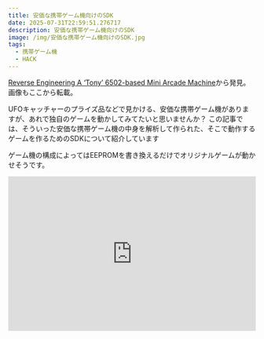 ```yaml
---
title: 安価な携帯ゲーム機向けのSDK
date: 2025-07-31T22:59:51.276717
description: 安価な携帯ゲーム機向けのSDK
image: /img/安価な携帯ゲーム機向けのSDK.jpg
tags:
  - 携帯ゲーム機
  - HACK
---
```

[Reverse Engineering A ‘Tony’ 6502-based Mini Arcade Machine](https://hackaday.com/2025/07/21/reverse-engineering-a-tony-6502-based-mini-arcade-machine/)から発見。画像もここから転載。

UFOキャッチャーのプライズ品などで見かける、安価な携帯ゲーム機がありますが、あれで独自のゲームを動かしてみてたいと思いませんか？
この記事では、そういった安価な携帯ゲーム機の中身を解析して作られた、そこで動作するゲームを作るためのSDKについて紹介しています

ゲーム機の構成によってはEEPROMを書き換えるだけでオリジナルゲームが動かせそうです。

<iframe width="100%" height="315" src="https://www.youtube.com/embed/jJ0XmZvR4bU" title="YouTube video player" frameborder="0" allow="accelerometer; autoplay; clipboard-write; encrypted-media; gyroscope; picture-in-picture" allowfullscreen></iframe>




